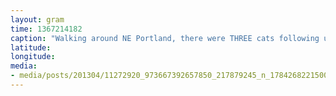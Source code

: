 ```yaml
---
layout: gram
time: 1367214182
caption: "Walking around NE Portland, there were THREE cats following us. Can you find them?"
latitude: 
longitude: 
media:
- media/posts/201304/11272920_973667392657850_217879245_n_17842682215000351.jpg
---
```

